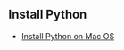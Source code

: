 ## Install Python 
- [Install Python on Mac OS](http://www.lowindata.com/2013/installing-scientific-python-on-mac-os-x/)